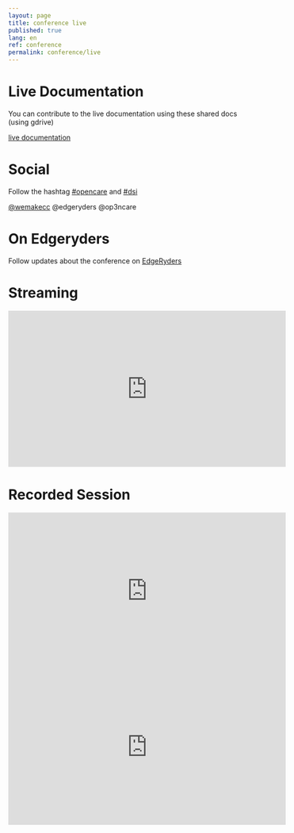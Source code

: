 ```yaml
---
layout: page
title: conference live
published: true
lang: en
ref: conference
permalink: conference/live
---
```


# Live Documentation

You can contribute to the live documentation using these shared docs (using gdrive)

<a href="https://drive.google.com/drive/u/0/folders/1ZbJKy9f90OPtYS0IopVbEQdWyH-p14ew" target="_blank" class="btn">live documentation</a>

<a href="" target="_blank"></a>

# Social

Follow the hashtag <a href="https://twitter.com/hashtag/opencare?f=tweets&vertical=default" target="_blank">#opencare</a> and <a href="https://twitter.com/hashtag/dsi?f=tweets&vertical=default" target="_blank">#dsi</a>

 <a href="" target="_blank">@wemakecc</a> @edgeryders @op3ncare

# On Edgeryders

Follow updates about the conference on [EdgeRyders](https://edgeryders.eu/c/opencare)

# Streaming
<iframe width="560" height="315" src="https://www.youtube.com/embed/yo0swVXDckE?rel=0" frameborder="0" allowfullscreen></iframe>

# Recorded Session
<iframe width="560" height="315" src="https://www.youtube.com/embed/tV2Iaxms4nY?rel=0" frameborder="0" allowfullscreen></iframe>

<iframe width="560" height="315" src="https://www.youtube.com/embed/7Ot9V5hhApA?rel=0" frameborder="0" allowfullscreen></iframe>
